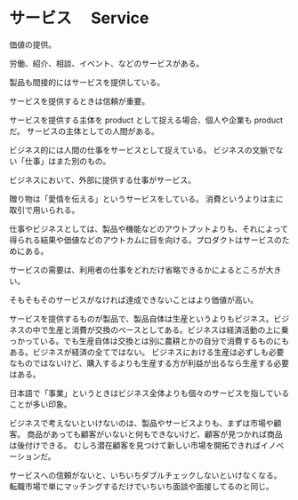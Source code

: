 # サービス　 Service

価値の提供。

労働、紹介、相談、イベント、などのサービスがある。

製品も間接的にはサービスを提供している。

サービスを提供するときは信頼が重要。

サービスを提供する主体を product として捉える場合、個人や企業も product だ。
サービスの主体としての人間がある。

ビジネス的には人間の仕事をサービスとして捉えている。
ビジネスの文脈でない「仕事」はまた別のもの。

ビジネスにおいて、外部に提供する仕事がサービス。

贈り物は「愛情を伝える」というサービスをしている。
消費というよりは主に取引で用いられる。

仕事やビジネスとしては、製品や機能などのアウトプットよりも、それによって得られる結果や価値などのアウトカムに目を向ける。プロダクトはサービスのためにある。

サービスの需要は、利用者の仕事をどれだけ省略できるかによるところが大きい。

そもそもそのサービスがなければ達成できないことはより価値が高い。

サービスを提供するものが製品で、製品自体は生産というよりもビジネス。ビジネスの中で生産と消費が交換のベースとしてある。ビジネスは経済活動の上に乗っかっている。でも生産自体は交換とは別に農耕とかの自分で消費するものにもある。ビジネスが経済の全てではない。
ビジネスにおける生産は必ずしも必要なものではないけど、購入するよりも生産する方が利益が出るなら生産する必要はある。

日本語で「事業」というときはビジネス全体よりも個々のサービスを指していることが多い印象。

ビジネスで考えないといけないのは、製品やサービスよりも、まずは市場や顧客。
商品があっても顧客がいないと何もできないけど、顧客が見つかれば商品は後付けできる。
むしろ潜在顧客を見つけて新しい市場を開拓できればイノベーションだ。

サービスへの信頼がないと、いちいちダブルチェックしないといけなくなる。
転職市場で単にマッチングするだけでいちいち面談や面接してるのと同じ。
